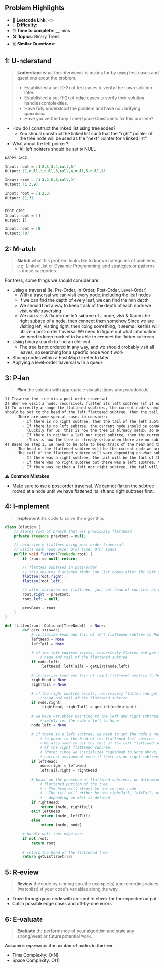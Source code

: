 ## Problem Highlights

* 🔗 **Leetcode Link:** <>
* 💡 **Difficulty:** 
* ⏰ **Time to complete**: __ mins
* 🛠️ **Topics**: Binary Trees
* 🗒️ **Similar Questions**: []()
    
## 1: U-nderstand
 
> **Understand** what the interviewer is asking for by using test cases and questions about the problem.
> 
> - Established a set (2-3) of test cases to verify their own solution later.
> - Established a set (1-2) of edge cases to verify their solution handles complexities.
> - Have fully understood the problem and have no clarifying questions.
> - Have you verified any Time/Space Constraints for this problem?

- How do I construct the linked list using tree nodes?
  - You should construct the linked list such that the "right" pointer of the tree node will be used as the "next" pointer for a linked list"
- What about the left pointer?
  - All left pointers should be set to NULL
   
```markdown
HAPPY CASE

Input: root = [1,2,5,3,4,null,6]
Output: [1,null,2,null,3,null,4,null,5,null,6]

Input: root = [1,3,2,5,3,null,9]
Output: [1,3,9]

Input: root = [1,2,3]
Output: [1,3]


EDGE CASE
Input: root = []
Output: []

Input: root = [0]
Output: [0]
```   
    
## 2: M-atch

<!-- See https://docs.google.com/document/d/1hYT1hoOJ6pFIt8A5q-PIZmYP7pB4WqlzyUJgFx9x2mY/edit#heading=h.ya2de4n4zsds for list of algorithms based on question type-->

> **Match** what this problem looks like to known categories of problems, e.g. Linked List or Dynamic Programming, and strategies or patterns in those categories.


For trees, some things we should consider are:
- Using a traversal (ie. Pre-Order, In-Order, Post-Order, Level-Order)
  - With a traversal we can visit every node, including the leaf nodes
  - If we can find the depth of every leaf, we can find the min depth
  - We should find a way to keep track of the depth of each node we visit while traversing
  - We can visit & flatten the left subtree of a node, visit & flatten the right subtree of a node, then connect them somehow
Since we are visiting left, visiting right, then doing something, it seems like this will utilize a post-order traversal
We need to figure out what information we need to keep track of to be able to connect the flatten subtrees
- Using binary search to find an element
  - The tree is not ordered in any way, and we should probably visit all leaves, so searching for a specific node won't work
- Storing nodes within a HashMap to refer to later
- Applying a level-order traversal with a queue


## 3: P-lan

> **Plan** the solution with appropriate visualizations and pseudocode.

```markdown
1) Traverse the tree via a post-order traversal
2) When we visit a node, recursively flatten its left subtree (if it exists), then its right subtree (if it exists)
3) To correctly arrange the flattened subtrees, the current node's next pointer (in this case we use the right pointer as a next pointer) 
should be set to the head of the left flattened subtree, then the tail of the left flattened subtree should be set to the head of the right flattened subtree
    - There are some special cases to consider:
        - If there is no right subtree, then the tail of the left subtree should be connected to NULL
        - If there is no left subtree, the current node should be connected directly to the head of the right flattened subtree
          (Luckily for us, this is how the tree is already setup, so no action needs to be taken in this case.)
        - If there is neither a left nor right subtree, then the current node should be connected to NULL
          (This is how the tree is already setup when there are no subtrees at the current node, so again no action needs to be taken.)
4) Based on step 3, we need to be able to keep track of the head and tail of a flattened portion of the tree, and return them up the call stack as we recurse
    - The head of the flattened subtree will be the current node we are visiting
    - The tail of the flattened subtree will vary depending on what subtrees were visited:
        - If there was a right subtree, the tail will be the tail of the right flattened subtree
        - If there was no right subtree but there was a left subtree, the tail will be the tail of the left flattened subtree
        - If there was neither a left nor right subtree, the tail will just be the current node
```

**⚠️ Common Mistakes**

* Make sure to use a post-order traversal. We cannot flatten the subtree rooted at a node until we have flattened its left and right subtrees first.

## 4: I-mplement

> **Implement** the code to solve the algorithm.

```java
class Solution {
    // stores root of branch that was previously flattened
    private TreeNode prevRoot = null;

    // recursively flattens using post-order traversal
    // visits each node once: O(n) time, O(h) space
    public void flatten(TreeNode root) {
        if (root == null) return;

        // flattens subtrees in post-order
        // this ensures flattened right sub-list comes after the left sub-list
        flatten(root.right);
        flatten(root.left);

        // after children are flattened, just set head of sub-list as child
        root.right = prevRoot;
        root.left = null;

        prevRoot = root
    }
}
```
```python
def flatten(root: Optional[TreeNode]) -> None:
        def getList(node):
            # initialize head and tail of left flattened subtree to None
            leftHead = None
            leftTail = None

            # if the left subtree exists, recursively flatten and get the
                # head and tail of the flattened subtree
            if node.left:
                (leftHead, leftTail) = getList(node.left)
            
            # initialize head and tail of right flattened subtree to None
            rightHead = None
            rightTail = None

            # if the right subtree exists, recursively flatten and get the
                # head and tail of the flattened subtree
            if node.right:
                (rightHead, rightTail) = getList(node.right)
            
            # we have variables pointing to the left and right subtrees, so we can
                # safely set the node's left to None
            node.left = None

            # if there is a left subtree, we need to set the node's next (right) pointer
                # to point to the head of the flattened left subtree
                # We also need to set the tail of the left flattened subtree to be the head
                # of the right flattened subtree.
                # (Note: since we initialized rightHead to None above, this will give the
                # correct assignment even if there is no right subtree)
            if leftHead:
                node.right = leftHead
                leftTail.right = rightHead
            
            # based on the presence of flattened subtrees, we determine the head and tail of the
                # flattened portion of the tree
                # - The head will always be the current node
                # - The tail will either be the rightTail, leftTail, or the current node itself,
                #   depending on what is defined
            if rightHead:
                return (node, rightTail)
            elif leftHead:
                return (node, leftTail)
            else:
                return (node, node)
        
        # handle null root edge case
        if not root:
            return root
        
        # return the head of the flattened tree
        return getList(root)[0]
```
    
## 5: R-eview

> **Review** the code by running specific example(s) and recording values (watchlist) of your code's variables along the way.

- Trace through your code with an input to check for the expected output
- Catch possible edge cases and off-by-one errors

## 6: E-valuate

> **Evaluate** the performance of your algorithm and state any strong/weak or future potential work.

Assume `N` represents the number of nodes in the tree.

* Time Complexity: O(N)
* Space Complexity: O(1)